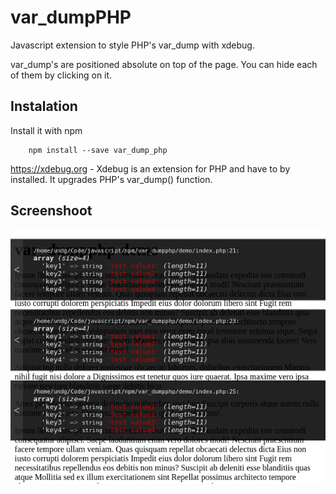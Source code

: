 # var_dumpPHP
Javascript extension to style PHP's var_dump with xdebug.

var_dump's are positioned absolute on top of the page. You can hide each of them by clicking on it.


## Instalation

Install it with npm
    
```
    npm install --save var_dump_php
```

https://xdebug.org - Xdebug is an extension for PHP and have to by installed. It upgrades PHP's var_dump() function.

## Screenshoot

![screenshoot](var_dumpphp.png)



